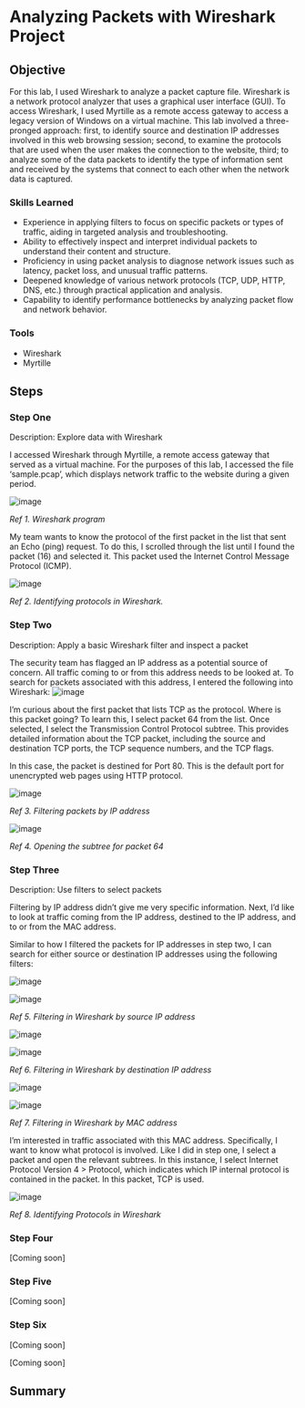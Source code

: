 # Analyzing Packets with Wireshark Project

## Objective

For this lab, I used Wireshark to analyze a packet capture file. Wireshark is a network protocol analyzer that uses a graphical user interface (GUI). To access Wireshark, I used Myrtille as a remote access gateway to access a legacy version of Windows on a virtual machine. This lab involved a three-pronged approach: first, to identify source and destination IP addresses involved in this web browsing session; second, to examine the protocols that are used when the user makes the connection to the website, third; to analyze some of the data packets to identify the type of information sent and received by the systems that connect to each other when the network data is captured.

### Skills Learned

- Experience in applying filters to focus on specific packets or types of traffic, aiding in targeted analysis and troubleshooting.
- Ability to effectively inspect and interpret individual packets to understand their content and structure.
- Proficiency in using packet analysis to diagnose network issues such as latency, packet loss, and unusual traffic patterns.
- Deepened knowledge of various network protocols (TCP, UDP, HTTP, DNS, etc.) through practical application and analysis.
- Capability to identify performance bottlenecks by analyzing packet flow and network behavior.

### Tools
- Wireshark
- Myrtille

## Steps

### Step One

Description: Explore data with Wireshark

I accessed Wireshark through Myrtille, a remote access gateway that served as a virtual machine. For the purposes of this lab, I accessed the file ‘sample.pcap’, which displays network traffic to the website during a given period.

![image](https://github.com/aehumphrey/Investigating-Packets-with-Wireshark-Project/assets/33531835/1cb2c157-7c6d-4623-a7c2-f5055652ce26)

*Ref 1. Wireshark program*

My team wants to know the protocol of the first packet in the list that sent an Echo (ping) request. To do this, I scrolled through the list until I found the packet (16) and selected it. This packet used the Internet Control Message Protocol (ICMP).

![image](https://github.com/aehumphrey/Investigating-Packets-with-Wireshark-Project/assets/33531835/be96d8b2-bf24-45cb-844d-9e9b664a6dd2)

*Ref 2. Identifying protocols in Wireshark.*

### Step Two

Description: Apply a basic Wireshark filter and inspect a packet

The security team has flagged an IP address as a potential source of concern. All traffic coming to or from this address needs to be looked at. To search for packets associated with this address, I entered the following into Wireshark:
![image](https://github.com/aehumphrey/Investigating-Packets-with-Wireshark-Project/assets/33531835/cafd95a9-2680-444d-9810-80dc2ede463b)

I’m curious about the first packet that lists TCP as the protocol. Where is this packet going? To learn this, I select packet 64 from the list. Once selected, I select the Transmission Control Protocol subtree. This provides detailed information about the TCP packet, including the source and destination TCP ports, the TCP sequence numbers, and the TCP flags.

In this case, the packet is destined for Port 80. This is the default port for unencrypted web pages using HTTP protocol.

![image](https://github.com/aehumphrey/Investigating-Packets-with-Wireshark-Project/assets/33531835/85129c7d-d741-4ff5-b1b0-01471a1b6d3b)

*Ref 3. Filtering packets by IP address*

![image](https://github.com/aehumphrey/Investigating-Packets-with-Wireshark-Project/assets/33531835/b37a7f85-f645-49f5-8e0d-eb5f2a634c5c)

*Ref 4. Opening the subtree for packet 64*

### Step Three

Description:  Use filters to select packets

Filtering by IP address didn’t give me very specific information. Next, I’d like to look at traffic coming from the IP address, destined to the IP address, and to or from the MAC address.

Similar to how I filtered the packets for IP addresses in step two, I can search for either source or destination IP addresses using the following filters:

![image](https://github.com/aehumphrey/Investigating-Packets-with-Wireshark-Project/assets/33531835/5b964207-c8fb-4e02-8d1e-3210ed80c64e)

![image](https://github.com/aehumphrey/Investigating-Packets-with-Wireshark-Project/assets/33531835/bce2c18c-fd2d-432f-8a7d-4f90a3954c18)

*Ref 5. Filtering in Wireshark by source IP address*

![image](https://github.com/aehumphrey/Investigating-Packets-with-Wireshark-Project/assets/33531835/daf48e71-0f09-4492-9bbf-f7f30657324a)

![image](https://github.com/aehumphrey/Investigating-Packets-with-Wireshark-Project/assets/33531835/eb047915-c6d8-48a8-8a8e-fd7717bb188d)

*Ref 6. Filtering in Wireshark by destination IP address*

![image](https://github.com/aehumphrey/Investigating-Packets-with-Wireshark-Project/assets/33531835/08b1f612-a3d7-462e-8799-26b551891c07)

![image](https://github.com/aehumphrey/Investigating-Packets-with-Wireshark-Project/assets/33531835/9615f7e9-b4e7-415c-b7c0-3765a29fd07b)

*Ref 7. Filtering in Wireshark by MAC address*

I’m interested in traffic associated with this MAC address. Specifically, I want to know what protocol is involved. Like I did in step one, I select a packet and open the relevant subtrees. In this instance, I select Internet Protocol Version 4 > Protocol, which indicates which IP internal protocol is contained in the packet. In this packet, TCP is used.

![image](https://github.com/aehumphrey/Investigating-Packets-with-Wireshark-Project/assets/33531835/2abd201a-e600-46f3-8067-d98fd212375e)

*Ref 8. Identifying Protocols in Wireshark*

### Step Four
[Coming soon]

### Step Five
[Coming soon]

### Step Six

[Coming soon]

[Coming soon]

## Summary
